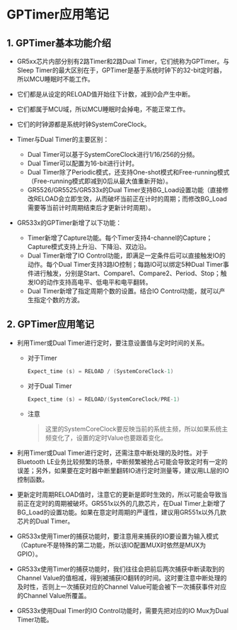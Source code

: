 # GPTimer应用笔记 #

## 1. GPTimer基本功能介绍
- GR5xx芯片内部分别有2路Timer和2路Dual Timer，它们统称为GPTimer。与Sleep Timer的最大区别在于，GPTimer是基于系统时钟下的32-bit定时器，所以MCU睡眠时不能工作。

- 它们都是从设定的RELOAD值开始往下计数，减到0会产生中断。

- 它们都属于MCU域，所以MCU睡眠时会掉电，不能正常工作。

- 它们的时钟源都是系统时钟SystemCoreClock。

- Timer与Dual Timer的主要区别：
  - Dual Timer可以基于SystemCoreClock进行1/16/256的分频。
  - Dual Timer可以配置为16-bit进行计时。
  - Dual Timer除了Periodic模式，还支持One-shot模式和Free-running模式（Free-running模式即减到0后从最大值重新开始）。
  -  GR5526/GR5525/GR533x的Dual Timer支持BG_Load设置功能（直接修改RELOAD会立即生效，从而破坏当前正在计时的周期；而修改BG_Load需要等当前计时周期结束后才更新计时周期）。
  
- GR533x的GPTimer新增了以下功能：
  - Timer新增了Capture功能。每个Timer支持4-channel的Capture；Capture模式支持上升沿、下降沿、双边沿。
  - Dual Timer新增了IO Control功能，即满足一定条件后可以直接触发IO的动作。每个Dual Timer支持3路IO控制；每路IO可以绑定5种Dual Timer事件进行触发，分别是Start、Compare1、Compare2、Period、Stop；触发IO的动作支持高电平、低电平和电平翻转。
  - Dual Timer新增了指定周期个数的设置。结合IO Control功能，就可以产生指定个数的方波。

## 2. GPTimer应用笔记
- 利用Timer或Dual Timer进行定时，要注意设置值与定时时间的关系。

  - 对于Timer

      ```c
      Expect_time (s) = RELOAD / (SystemCoreClock-1)
      ```

  -   对于Dual Timer

      ```c
      Expect_time (s) = RELOAD/(SystemCoreClock/PRE-1)  
      ```

      

  -   注意

      >   这里的SystemCoreClock要反映当前的系统主频，所以如果系统主频变化了，设置的定时Value也要跟着变化。

      

- 利用Timer或Dual Timer进行定时，还需注意中断处理的及时性。对于Bluetooth LE业务比较频繁的场景，中断频繁被抢占可能会导致定时有一定的误差；另外，如果要在定时器中断里翻转IO进行定时测量等，建议用LL层的IO控制函数。

- 更新定时周期RELOAD值时，注意它的更新是即时生效的，所以可能会导致当前正在定时的周期被破坏。GR551x以外的几款芯片，在Dual Timer上新增了BG_Load的设置功能。如果在意定时周期的严谨性，建议用GR551x以外几款芯片的Dual Timer。

- GR533x使用Timer的捕获功能时，要注意用来捕获的IO要设置为输入模式（Capture不是特殊的第二功能，所以该IO配置MUX时依然是MUX为GPIO）。

- GR533x使用Timer的捕获功能时，我们往往会把前后两次捕获中断读取到的Channel Value的值相减，得到被捕获IO翻转的时间。这时要注意中断处理的及时性，否则上一次捕获对应的Channel Value可能会被下一次捕获事件对应的Channel Value所覆盖。

- GR533x使用Dual Timer的IO Control功能时，需要先把对应的IO Mux为Dual Timer功能。

